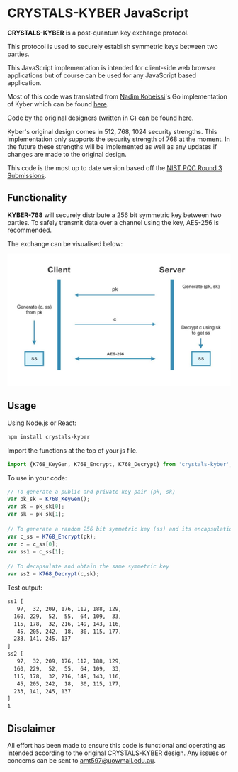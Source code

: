 
# CRYSTALS-KYBER JavaScript

**CRYSTALS-KYBER** is a post-quantum key exchange protocol.

This protocol is used to securely establish symmetric keys between two parties. 

This JavaScript implementation is intended for client-side web browser applications but of course can be used for any JavaScript based application.

Most of this code was translated from [Nadim Kobeissi](https://nadim.computer)'s Go implementation of Kyber which can be found [here](https://github.com/symbolicsoft/kyber-k2so).

Code by the original designers (written in C) can be found [here](https://github.com/pq-crystals/kyber).

Kyber's original design comes in 512, 768, 1024 security strengths. This implementation only supports the security strength of 768 at the moment. In the future these strengths will be implemented as well as any updates if changes are made to the original design.

This code is the most up to date version based off the [NIST PQC Round 3 Submissions](https://csrc.nist.gov/projects/post-quantum-cryptography/round-3-submissions).

## Functionality

**KYBER-768** will securely distribute a 256 bit symmetric key between two parties. To safely transmit data over a channel using the key, AES-256 is recommended.

The exchange can be visualised below:

![](./diagram.jpeg)

## Usage
Using Node.js or React:
```bash
npm install crystals-kyber
```
Import the functions at the top of your js file.
```js
import {K768_KeyGen, K768_Encrypt, K768_Decrypt} from 'crystals-kyber';
```
To use in your code:
```js
// To generate a public and private key pair (pk, sk)
var pk_sk = K768_KeyGen();
var pk = pk_sk[0];
var sk = pk_sk[1];

// To generate a random 256 bit symmetric key (ss) and its encapsulation (c)
var c_ss = K768_Encrypt(pk);
var c = c_ss[0];
var ss1 = c_ss[1];

// To decapsulate and obtain the same symmetric key
var ss2 = K768_Decrypt(c,sk);
```
Test output:
```bash
ss1 [
   97,  32, 209, 176, 112, 188, 129,
  160, 229,  52,  55,  64, 109,  33,
  115, 178,  32, 216, 149, 143, 116,
   45, 205, 242,  18,  30, 115, 177,
  233, 141, 245, 137
]
ss2 [
   97,  32, 209, 176, 112, 188, 129,
  160, 229,  52,  55,  64, 109,  33,
  115, 178,  32, 216, 149, 143, 116,
   45, 205, 242,  18,  30, 115, 177,
  233, 141, 245, 137
]
1
```

## Disclaimer
All effort has been made to ensure this code is functional and operating as intended according to the original CRYSTALS-KYBER design. Any issues or concerns can be sent to amt597@uowmail.edu.au.
